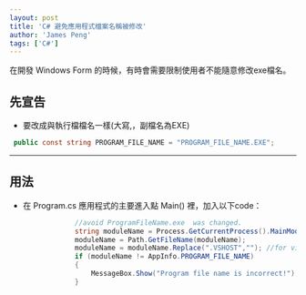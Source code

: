 ```yaml
---
layout: post
title: 'C# 避免應用程式檔案名稱被修改'
author: 'James Peng'
tags: ['C#']
---
```


在開發 Windows Form 的時候，有時會需要限制使用者不能隨意修改exe檔名。

## 先宣告 ##

- 要改成與執行檔檔名一樣(大寫,，副檔名為EXE)

~~~csharp
 public const string PROGRAM_FILE_NAME = "PROGRAM_FILE_NAME.EXE";
~~~


----------

## 用法 ##

- 在 Program.cs 應用程式的主要進入點 Main() 裡，加入以下code：

~~~csharp
                //avoid ProgramFileName.exe  was changed.
                string moduleName = Process.GetCurrentProcess().MainModule.FileName.ToUpper();
                moduleName = Path.GetFileName(moduleName);
                moduleName = moduleName.Replace(".VSHOST",""); //for visual studio debug
                if (moduleName != AppInfo.PROGRAM_FILE_NAME)
                {
                    MessageBox.Show("Program file name is incorrect!");
                }          
~~~
